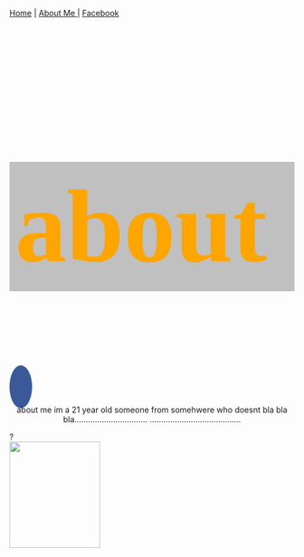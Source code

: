 <link href="https://fonts.googleapis.com/css?family=Lobster" rel="stylesheet" type="text/css">
<link rel="stylesheet" href="https://cdnjs.cloudflare.com/ajax/libs/font-awesome/4.7.0/css/font-awesome.min.css">

<style>
 
 img{
 float: left; 
 }
 
 .about{
 background-color: silver;
 color: orange;
 padding: 10px;
 }
 
 .fa {
    padding: 20px;
    font-size: 30px;
    width: 50px;
    text-align: center;
    text-decoration: none;
}
.fa:hover {
    opacity: 0.7;
}

.fa-facebook {
    background: #3B5998;
    color: white;
}

.fa {
    padding: 20px;
    font-size: 30px;
    width: 30px;
    text-align: center;
    text-decoration: none;
    border-radius: 70%;
}
 
 
 <!-- h2 {
  font-size: 1300%;
  font-family:lobster;
  } -->
 
  </style>
  

<a href="#">Home</a> | <a href=" ">About Me </a> | <a href="https://www.facebook.com/morad.sawara?ref=bookmarks ">Facebook</a>
    
<div id="picture">		
	</div>
  
<h2 class="about">  about</h2>
<a href="#" class="fa fa-facebook"></a>

<div id="left-column">
<div id="main bio">

<p align="center"> about me im a 21 year old someone from somehwere who doesnt bla bla bla................................
........................................</p></div>

<div id="right-column">?
<div id="main-image"><img src="#" width="160" height="188" /></div>
	





